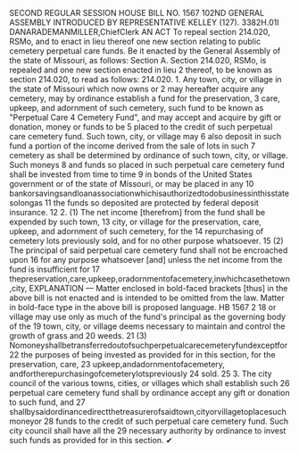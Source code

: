 SECOND REGULAR SESSION
HOUSE BILL NO. 1567
102ND GENERAL ASSEMBLY
INTRODUCED BY REPRESENTATIVE KELLEY (127).
3382H.01I DANARADEMANMILLER,ChiefClerk
AN ACT
To repeal section 214.020, RSMo, and to enact in lieu thereof one new section relating to
public cemetery perpetual care funds.
Be it enacted by the General Assembly of the state of Missouri, as follows:
Section A. Section 214.020, RSMo, is repealed and one new section enacted in lieu
2 thereof, to be known as section 214.020, to read as follows:
214.020. 1. Any town, city, or village in the state of Missouri which now owns or
2 may hereafter acquire any cemetery, may by ordinance establish a fund for the preservation,
3 care, upkeep, and adornment of such cemetery, such fund to be known as "Perpetual Care
4 Cemetery Fund", and may accept and acquire by gift or donation, money or funds to be
5 placed to the credit of such perpetual care cemetery fund. Such town, city, or village may
6 also deposit in such fund a portion of the income derived from the sale of lots in such
7 cemetery as shall be determined by ordinance of such town, city, or village. Such moneys
8 and funds so placed in such perpetual care cemetery fund shall be invested from time to time
9 in bonds of the United States government or of the state of Missouri, or may be placed in any
10 bankorsavingsandloanassociationwhichisauthorizedtodobusinessinthisstatesolongas
11 the funds so deposited are protected by federal deposit insurance.
12 2. (1) The net income [therefrom] from the fund shall be expended by such town,
13 city, or village for the preservation, care, upkeep, and adornment of such cemetery, for the
14 repurchasing of cemetery lots previously sold, and for no other purpose whatsoever.
15 (2) The principal of said perpetual care cemetery fund shall not be encroached upon
16 for any purpose whatsoever [and] unless the net income from the fund is insufficient for
17 thepreservation,care,upkeep,oradornmentofacemetery,inwhichcasethetown,city,
EXPLANATION — Matter enclosed in bold-faced brackets [thus] in the above bill is not enacted and is
intended to be omitted from the law. Matter in bold-face type in the above bill is proposed language.
HB 1567 2
18 or village may use only as much of the fund's principal as the governing body of the
19 town, city, or village deems necessary to maintain and control the growth of grass and
20 weeds.
21 (3) Nomoneyshallbetransferredoutofsuchperpetualcarecemeteryfundexceptfor
22 the purposes of being invested as provided for in this section, for the preservation, care,
23 upkeep,andadornmentofacemetery, andfortherepurchasingofcemeterylotspreviously
24 sold.
25 3. The city council of the various towns, cities, or villages which shall establish such
26 perpetual care cemetery fund shall by ordinance accept any gift or donation to such fund, and
27 shallbysaidordinancedirectthetreasurerofsaidtown,cityorvillagetoplacesuchmoneyor
28 funds to the credit of such perpetual care cemetery fund. Such city council shall have all the
29 necessary authority by ordinance to invest such funds as provided for in this section.
✔